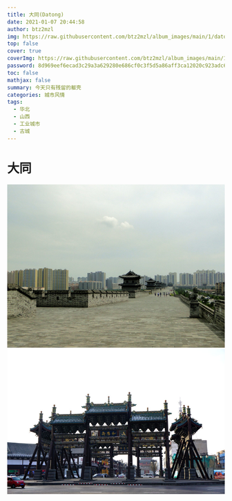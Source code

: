 ```yaml
---
title: 大同(Datong)
date: 2021-01-07 20:44:58
author: btz2mzl
img: https://raw.githubusercontent.com/btz2mzl/album_images/main/1/datong_1.jpg
top: false
cover: true
coverImg: https://raw.githubusercontent.com/btz2mzl/album_images/main/1/datong_1.jpg
password: 8d969eef6ecad3c29a3a629280e686cf0c3f5d5a86aff3ca12020c923adc6c92
toc: false
mathjax: false
summary: 今天只有残留的躯壳
categories: 城市风情
tags:
  - 华北
  - 山西
  - 工业城市
  - 古城
---
```

# 大同
![走在气魄的新城墙上，无法体会古城的沧桑，没有亲身体验几近坍塌的夯土城墙和摇摇欲坠的破败雁塔是永远的遗憾](https://raw.githubusercontent.com/btz2mzl/album_images/main/1/datong_1.jpg)
![古城建筑犹在，烟火气不再，四牌楼眼神空洞地望着不再熟悉的四周](https://raw.githubusercontent.com/btz2mzl/album_images/main/1/datong_2.jpg)
